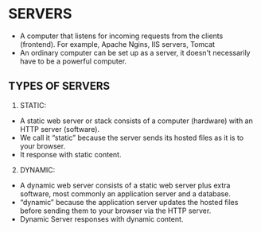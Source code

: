# SERVERS

- A computer that listens for incoming requests from the clients (frontend). For example, Apache Ngins, IIS servers, Tomcat
- An ordinary computer can be set up as a server, it doesn't necessarily have to be a powerful computer.

## TYPES OF SERVERS

1. STATIC: 
- A static web server or stack consists of a computer (hardware) with an HTTP server (software).
- We call it “static” because the server sends its hosted files as it is to your browser.
- It response with static content.

2. DYNAMIC:
- A dynamic web server consists of a static web server plus extra software, most commonly an application server and a database.
- “dynamic” because the application server updates the hosted files before sending them to your browser via the HTTP server.
- Dynamic Server responses with dynamic content.